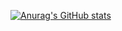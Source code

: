 [![Anurag's GitHub stats](https://github-readme-stats.vercel.app/api?username=lavanmetta)](https://github.com/lavanmetta/github-readme-stats)
